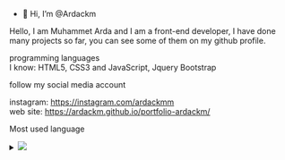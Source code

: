 - 👋 Hi, I’m @Ardackm

Hello, I am Muhammet Arda and I am a front-end developer, I have done many projects so far, you can see some of them on my github profile.

programming languages <br>
​​I know: HTML5, CSS3 and JavaScript, Jquery Bootstrap

follow my social media account

instagram: https://instagram.com/ardackmm <br>
web site: https://ardackm.github.io/portfolio-ardackm/

Most used language

<details>
  <summary>
    <img src="https://github-readme-stats.vercel.app/api/top-langs/?username=anuraghazra&layout=compact">
  </summary>
</details>
